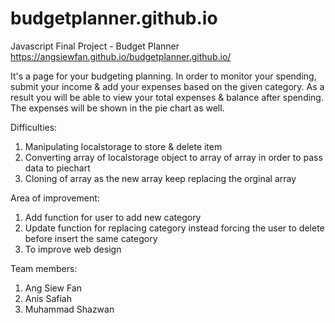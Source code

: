 # budgetplanner.github.io
Javascript Final Project - Budget Planner
https://angsiewfan.github.io/budgetplanner.github.io/

It's a page for your budgeting planning. In order to monitor your spending, submit your income & add your expenses based on the given category. As a result you will be able to view your total expenses & balance after spending. The expenses will be shown in the pie chart as well.

Difficulties:
1. Manipulating localstorage to store & delete item
2. Converting array of localstorage object to array of array in order to pass data to piechart
3. Cloning of array as the new array keep replacing the orginal array

Area of improvement:
1. Add function for user to add new category
2. Update function for replacing category instead forcing the user to delete before insert the same category
3. To improve web design

Team members:
1. Ang Siew Fan
2. Anis Safiah
3. Muhammad Shazwan
